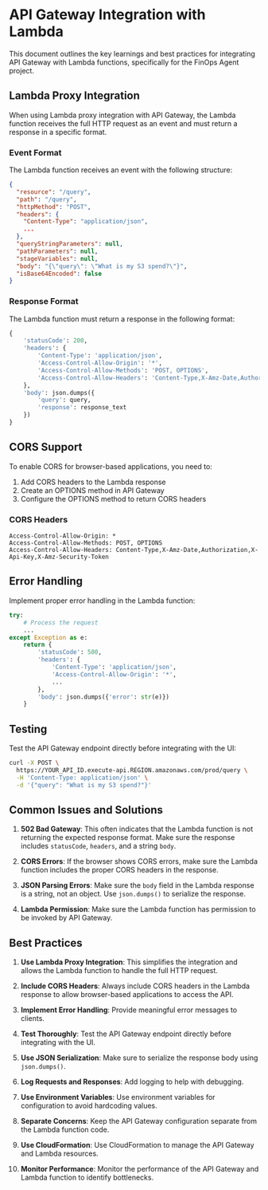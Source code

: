 # API Gateway Integration with Lambda

This document outlines the key learnings and best practices for integrating API Gateway with Lambda functions, specifically for the FinOps Agent project.

## Lambda Proxy Integration

When using Lambda proxy integration with API Gateway, the Lambda function receives the full HTTP request as an event and must return a response in a specific format.

### Event Format

The Lambda function receives an event with the following structure:

```json
{
  "resource": "/query",
  "path": "/query",
  "httpMethod": "POST",
  "headers": {
    "Content-Type": "application/json",
    ...
  },
  "queryStringParameters": null,
  "pathParameters": null,
  "stageVariables": null,
  "body": "{\"query\": \"What is my S3 spend?\"}",
  "isBase64Encoded": false
}
```

### Response Format

The Lambda function must return a response in the following format:

```python
{
    'statusCode': 200,
    'headers': {
        'Content-Type': 'application/json',
        'Access-Control-Allow-Origin': '*',
        'Access-Control-Allow-Methods': 'POST, OPTIONS',
        'Access-Control-Allow-Headers': 'Content-Type,X-Amz-Date,Authorization,X-Api-Key,X-Amz-Security-Token'
    },
    'body': json.dumps({
        'query': query,
        'response': response_text
    })
}
```

## CORS Support

To enable CORS for browser-based applications, you need to:

1. Add CORS headers to the Lambda response
2. Create an OPTIONS method in API Gateway
3. Configure the OPTIONS method to return CORS headers

### CORS Headers

```
Access-Control-Allow-Origin: *
Access-Control-Allow-Methods: POST, OPTIONS
Access-Control-Allow-Headers: Content-Type,X-Amz-Date,Authorization,X-Api-Key,X-Amz-Security-Token
```

## Error Handling

Implement proper error handling in the Lambda function:

```python
try:
    # Process the request
    ...
except Exception as e:
    return {
        'statusCode': 500,
        'headers': {
            'Content-Type': 'application/json',
            'Access-Control-Allow-Origin': '*',
            ...
        },
        'body': json.dumps({'error': str(e)})
    }
```

## Testing

Test the API Gateway endpoint directly before integrating with the UI:

```bash
curl -X POST \
  https://YOUR_API_ID.execute-api.REGION.amazonaws.com/prod/query \
  -H 'Content-Type: application/json' \
  -d '{"query": "What is my S3 spend?"}'
```

## Common Issues and Solutions

1. **502 Bad Gateway**: This often indicates that the Lambda function is not returning the expected response format. Make sure the response includes `statusCode`, `headers`, and a string `body`.

2. **CORS Errors**: If the browser shows CORS errors, make sure the Lambda function includes the proper CORS headers in the response.

3. **JSON Parsing Errors**: Make sure the `body` field in the Lambda response is a string, not an object. Use `json.dumps()` to serialize the response.

4. **Lambda Permission**: Make sure the Lambda function has permission to be invoked by API Gateway.

## Best Practices

1. **Use Lambda Proxy Integration**: This simplifies the integration and allows the Lambda function to handle the full HTTP request.

2. **Include CORS Headers**: Always include CORS headers in the Lambda response to allow browser-based applications to access the API.

3. **Implement Error Handling**: Provide meaningful error messages to clients.

4. **Test Thoroughly**: Test the API Gateway endpoint directly before integrating with the UI.

5. **Use JSON Serialization**: Make sure to serialize the response body using `json.dumps()`.

6. **Log Requests and Responses**: Add logging to help with debugging.

7. **Use Environment Variables**: Use environment variables for configuration to avoid hardcoding values.

8. **Separate Concerns**: Keep the API Gateway configuration separate from the Lambda function code.

9. **Use CloudFormation**: Use CloudFormation to manage the API Gateway and Lambda resources.

10. **Monitor Performance**: Monitor the performance of the API Gateway and Lambda function to identify bottlenecks.
